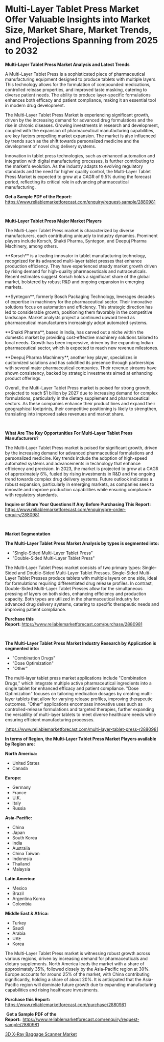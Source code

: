 <p><h1>Multi-Layer Tablet Press Market Offer Valuable Insights into Market Size, Market Share, Market Trends, and Projections Spanning from 2025 to 2032</h1></p><p><strong>Multi-Layer Tablet Press Market Analysis and Latest Trends</strong></p>
<p><p>A Multi-Layer Tablet Press is a sophisticated piece of pharmaceutical manufacturing equipment designed to produce tablets with multiple layers. This technology allows for the formulation of compounded medications, controlled release properties, and improved taste masking, catering to diverse patient needs. The ability to produce layer-specific formulations enhances both efficacy and patient compliance, making it an essential tool in modern drug development.</p><p>The Multi-Layer Tablet Press Market is experiencing significant growth, driven by the increasing demand for advanced drug formulations and the rise in chronic diseases. Growing investments in research and development, coupled with the expansion of pharmaceutical manufacturing capabilities, are key factors propelling market expansion. The market is also influenced by trends such as the shift towards personalized medicine and the development of novel drug delivery systems.</p><p>Innovation in tablet press technologies, such as enhanced automation and integration with digital manufacturing processes, is further contributing to the market's evolution. As the industry adapts to evolving regulatory standards and the need for higher quality control, the Multi-Layer Tablet Press Market is expected to grow at a CAGR of 9.5% during the forecast period, reflecting its critical role in advancing pharmaceutical manufacturing.</p></p>
<p><strong>Get a Sample PDF of the Report:&nbsp;</strong> <a href="https://www.reliablemarketforecast.com/enquiry/request-sample/2880981?utm_campaign=2940&utm_medium=2&utm_source=Github&utm_content=ia&utm_term=12032025&utm_id=multi-layer-tablet-press">https://www.reliablemarketforecast.com/enquiry/request-sample/2880981</a></p>
<p>&nbsp;</p>
<p><strong>Multi-Layer Tablet Press Major Market Players</strong></p>
<p><p>The Multi-Layer Tablet Press market is characterized by diverse manufacturers, each contributing uniquely to industry dynamics. Prominent players include Korsch, Shakti Pharma, Syntegon, and Deepuj Pharma Machinery, among others.</p><p>**Korsch** is a leading innovator in tablet manufacturing technology, recognized for its advanced multi-layer tablet presses that enhance production efficiency. They have experienced steady market growth driven by rising demand for high-quality pharmaceuticals and nutraceuticals. Recent estimates suggest Korsch holds a significant share of the global market, bolstered by robust R&D and ongoing expansion in emerging markets.</p><p>**Syntegon**, formerly Bosch Packaging Technology, leverages decades of expertise in machinery for the pharmaceutical sector. Their innovative solutions focus on automation and efficiency. This strategic direction has led to considerable growth, positioning them favorably in the competitive landscape. Market analysts project a continued upward trend as pharmaceutical manufacturers increasingly adopt automated systems.</p><p>**Shakti Pharma**, based in India, has carved out a niche within the domestic market by providing cost-effective machinery solutions tailored to local needs. Growth has been impressive, driven by the expanding Indian pharmaceutical sector, which is expected to reach new revenue milestones.</p><p>**Deepuj Pharma Machinery**, another key player, specializes in customized solutions and has solidified its presence through partnerships with several major pharmaceutical companies. Their revenue streams have shown consistency, backed by strategic investments aimed at enhancing product offerings.</p><p>Overall, the Multi-Layer Tablet Press market is poised for strong growth, projected to reach $1 billion by 2027 due to increasing demand for complex formulations, particularly in the dietary supplement and pharmaceutical sectors. As these companies enhance their product lines and expand their geographical footprints, their competitive positioning is likely to strengthen, translating into improved sales revenues and market share.</p></p>
<p>&nbsp;</p>
<p><strong>What Are The Key Opportunities For Multi-Layer Tablet Press Manufacturers?</strong></p>
<p><p>The Multi-Layer Tablet Press market is poised for significant growth, driven by the increasing demand for advanced pharmaceutical formulations and personalized medicine. Key trends include the adoption of high-speed automated systems and advancements in technology that enhance efficiency and precision. In 2023, the market is projected to grow at a CAGR of approximately 6%, fueled by rising investments in R&D and the ongoing trend towards complex drug delivery systems. Future outlook indicates a robust expansion, particularly in emerging markets, as companies seek to innovate and improve production capabilities while ensuring compliance with regulatory standards.</p></p>
<p><strong>Inquire or Share Your Questions If Any Before Purchasing This Report:</strong> <a href="https://www.reliablemarketforecast.com/enquiry/pre-order-enquiry/2880981?utm_campaign=2940&utm_medium=2&utm_source=Github&utm_content=ia&utm_term=12032025&utm_id=multi-layer-tablet-press">https://www.reliablemarketforecast.com/enquiry/pre-order-enquiry/2880981</a></p>
<p>&nbsp;</p>
<p><strong>Market Segmentation</strong></p>
<p><strong>The Multi-Layer Tablet Press Market Analysis by types is segmented into:</strong></p>
<p><ul><li>"Single-Sided Multi-Layer Tablet Press"</li><li>"Double-Sided Multi-Layer Tablet Press"</li></ul></p>
<p><p>The Multi-Layer Tablet Press market consists of two primary types: Single-Sided and Double-Sided Multi-Layer Tablet Presses. Single-Sided Multi-Layer Tablet Presses produce tablets with multiple layers on one side, ideal for formulations requiring differentiated drug release profiles. In contrast, Double-Sided Multi-Layer Tablet Presses allow for the simultaneous pressing of layers on both sides, enhancing efficiency and production capacity. Both types are utilized in the pharmaceutical industry for advanced drug delivery systems, catering to specific therapeutic needs and improving patient compliance.</p></p>
<p><strong>Purchase this Report:&nbsp;</strong><a href="https://www.reliablemarketforecast.com/purchase/2880981?utm_campaign=2940&utm_medium=2&utm_source=Github&utm_content=ia&utm_term=12032025&utm_id=multi-layer-tablet-press">https://www.reliablemarketforecast.com/purchase/2880981</a></p>
<p>&nbsp;</p>
<p><strong>The Multi-Layer Tablet Press Market Industry Research by Application is segmented into:</strong></p>
<p><ul><li>"Combination Drugs"</li><li>"Dose Optimization"</li><li>"Other"</li></ul></p>
<p><p>The multi-layer tablet press market applications include "Combination Drugs," which integrate multiple active pharmaceutical ingredients into a single tablet for enhanced efficacy and patient compliance. "Dose Optimization" focuses on tailoring medication dosages by creating multi-layer tablets that allow for varying release profiles, improving therapeutic outcomes. "Other" applications encompass innovative uses such as controlled-release formulations and targeted therapies, further expanding the versatility of multi-layer tablets to meet diverse healthcare needs while ensuring efficient manufacturing processes.</p></p>
<p><a href="https://www.reliablemarketforecast.com/multi-layer-tablet-press-r2880981?utm_campaign=2940&utm_medium=2&utm_source=Github&utm_content=ia&utm_term=12032025&utm_id=multi-layer-tablet-press">&nbsp;https://www.reliablemarketforecast.com/multi-layer-tablet-press-r2880981</a></p>
<p><strong>In terms of Region, the Multi-Layer Tablet Press Market Players available by Region are:</strong></p>
<p>
    <p> <strong> North America: </strong>
        <ul>
            <li>United States</li>
            <li>Canada</li>
        </ul>
        </p> 
    <p> <strong> Europe: </strong>
        <ul>
            <li>Germany</li>
            <li>France</li>
            <li>U.K.</li>
            <li>Italy</li>
            <li>Russia</li>
        </ul>
        </p> 
    <p> <strong> Asia-Pacific: </strong>
        <ul>
            <li>China</li>
            <li>Japan</li>
            <li>South Korea</li>
            <li>India</li>
            <li>Australia</li>
            <li>China Taiwan</li>
            <li>Indonesia</li>
            <li>Thailand</li>
            <li>Malaysia</li>
        </ul>
        </p> 
    <p> <strong> Latin America: </strong>
        <ul>
            <li>Mexico</li>
            <li>Brazil</li>
            <li>Argentina Korea</li>
            <li>Colombia</li>
        </ul>
        </p> 
    <p> <strong> Middle East & Africa: </strong>
        <ul>
            <li>Turkey</li>
            <li>Saudi</li>
            <li>Arabia</li>
            <li>UAE</li>
            <li>Korea</li>
        </ul>
    </p>
    </p>
<p><p>The Multi-Layer Tablet Press market is witnessing robust growth across various regions, driven by increasing demand for pharmaceuticals and dietary supplements. North America leads the market with a share of approximately 35%, followed closely by the Asia-Pacific region at 30%. Europe accounts for around 25% of the market, with China contributing significantly, holding a share of about 20%. It is anticipated that the Asia-Pacific region will dominate future growth due to expanding manufacturing capabilities and rising healthcare investments.</p></p>
<p><strong>Purchase this Report: </strong><a href="https://www.reliablemarketforecast.com/purchase/2880981?utm_campaign=2940&utm_medium=2&utm_source=Github&utm_content=ia&utm_term=12032025&utm_id=multi-layer-tablet-press">https://www.reliablemarketforecast.com/purchase/2880981</a></p>
<p>&nbsp;<strong>Get a Sample PDF of the Report:&nbsp;&nbsp;</strong><a href="https://www.reliablemarketforecast.com/enquiry/request-sample/2880981?utm_campaign=2940&utm_medium=2&utm_source=Github&utm_content=ia&utm_term=12032025&utm_id=multi-layer-tablet-press">https://www.reliablemarketforecast.com/enquiry/request-sample/2880981</a></p>
<p><strong></strong></p>
<p><p><a href="https://github.com/lashaunm5st/Market-Research-Report-List-1/blob/main/3d-x-ray-baggage-scanner-market.md?utm_campaign=2940&utm_medium=2&utm_source=Github&utm_content=ia&utm_term=12032025&utm_id=multi-layer-tablet-press">3D X-Ray Baggage Scanner Market</a></p></p>